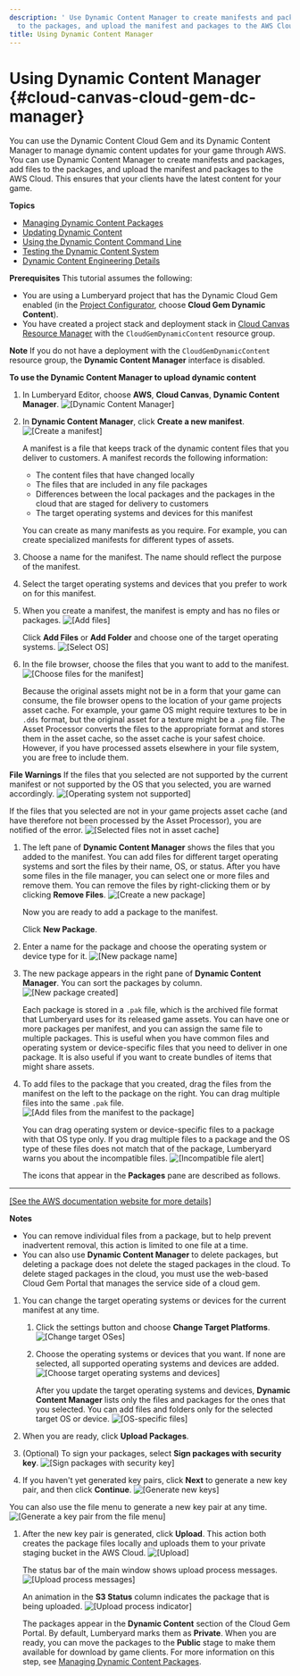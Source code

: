 ```yaml
---
description: ' Use Dynamic Content Manager to create manifests and packages, add files
  to the packages, and upload the manifest and packages to the AWS Cloud. '
title: Using Dynamic Content Manager
---
```

# Using Dynamic Content Manager {#cloud-canvas-cloud-gem-dc-manager}

You can use the Dynamic Content Cloud Gem and its Dynamic Content Manager to manage dynamic content updates for your game through AWS\. You can use Dynamic Content Manager to create manifests and packages, add files to the packages, and upload the manifest and packages to the AWS Cloud\. This ensures that your clients have the latest content for your game\.

**Topics**
+ [Managing Dynamic Content Packages](/docs/userguide/gems/cloud-canvas/dc-managing-packages.md)
+ [Updating Dynamic Content](/docs/userguide/gems/cloud-canvas/dc-updating.md)
+ [Using the Dynamic Content Command Line](/docs/userguide/gems/cloud-canvas/dc-lmbr-aws.md)
+ [Testing the Dynamic Content System](/docs/userguide/gems/cloud-canvas/dc-testing.md)
+ [Dynamic Content Engineering Details](/docs/userguide/gems/cloud-canvas/dc-engineering.md)

**Prerequisites**
This tutorial assumes the following:
+ You are using a Lumberyard project that has the Dynamic Cloud Gem enabled \(in the [Project Configurator](/docs/userguide/configurator/intro.md), choose **Cloud Gem Dynamic Content**\)\.
+ You have created a project stack and deployment stack in [Cloud Canvas Resource Manager](/docs/userguide/gems/cloud-canvas/ui-rm-overview.md) with the `CloudGemDynamicContent` resource group\.

**Note**
If you do not have a deployment with the `CloudGemDynamicContent` resource group, the **Dynamic Content Manager** interface is disabled\.

**To use the Dynamic Content Manager to upload dynamic content**

1. In Lumberyard Editor, choose **AWS**, **Cloud Canvas**, **Dynamic Content Manager**\.
![\[Dynamic Content Manager\]](/images/userguide/cloud_canvas/cloud-canvas-cloud-gem-dc-manager-1.png)

1. In **Dynamic Content Manager**, click **Create a new manifest**\.
![\[Create a manifest\]](/images/userguide/cloud_canvas/cloud-canvas-cloud-gem-dc-manager-2-create-manifest.png)

   A manifest is a file that keeps track of the dynamic content files that you deliver to customers\. A manifest records the following information:
   + The content files that have changed locally
   + The files that are included in any file packages
   + Differences between the local packages and the packages in the cloud that are staged for delivery to customers
   + The target operating systems and devices for this manifest

   You can create as many manifests as you require\. For example, you can create specialized manifests for different types of assets\.

1. Choose a name for the manifest\. The name should reflect the purpose of the manifest\.

1. Select the target operating systems and devices that you prefer to work on for this manifest\.

1. When you create a manifest, the manifest is empty and has no files or packages\.
![\[Add files\]](/images/userguide/cloud_canvas/cloud-canvas-cloud-gem-dc-manager-3-post-manifest-create.png)

   Click **Add Files** or **Add Folder** and choose one of the target operating systems\.
![\[Select OS\]](/images/userguide/cloud_canvas/cloud-canvas-cloud-gem-dc-manager-3-platform-menu.png)

1. In the file browser, choose the files that you want to add to the manifest\.
![\[Choose files for the manifest\]](/images/userguide/cloud_canvas/cloud-canvas-cloud-gem-dc-manager-4.png)

   Because the original assets might not be in a form that your game can consume, the file browser opens to the location of your game projects asset cache\. For example, your game OS might require textures to be in `.dds` format, but the original asset for a texture might be a `.png` file\. The Asset Processor converts the files to the appropriate format and stores them in the asset cache, so the asset cache is your safest choice\. However, if you have processed assets elsewhere in your file system, you are free to include them\.

**File Warnings**
If the files that you selected are not supported by the current manifest or not supported by the OS that you selected, you are warned accordingly\.
![\[Operating system not supported\]](/images/userguide/cloud_canvas/cloud-canvas-cloud-gem-dc-manager-4-platform-warning.png)

   If the files that you selected are not in your game projects asset cache \(and have therefore not been processed by the Asset Processor\), you are notified of the error\.
![\[Selected files not in asset cache\]](/images/userguide/cloud_canvas/cloud-canvas-cloud-gem-dc-manager-4-asset-cache-warning.png)

1. The left pane of **Dynamic Content Manager** shows the files that you added to the manifest\. You can add files for different target operating systems and sort the files by their name, OS, or status\. After you have some files in the file manager, you can select one or more files and remove them\. You can remove the files by right\-clicking them or by clicking **Remove Files**\.
![\[Create a new package\]](/images/userguide/cloud_canvas/cloud-canvas-cloud-gem-dc-manager-5-file-selected.png)

   Now you are ready to add a package to the manifest\.

   Click **New Package**\.

1. Enter a name for the package and choose the operating system or device type for it\.
![\[New package name\]](/images/userguide/cloud_canvas/cloud-canvas-cloud-gem-dc-manager-create-package.png)

1. The new package appears in the right pane of **Dynamic Content Manager**\. You can sort the packages by column\.
![\[New package created\]](/images/userguide/cloud_canvas/cloud-canvas-cloud-gem-dc-manager-7-package-created.png)

   Each package is stored in a `.pak` file, which is the archived file format that Lumberyard uses for its released game assets\. You can have one or more packages per manifest, and you can assign the same file to multiple packages\. This is useful when you have common files and operating system or device\-specific files that you need to deliver in one package\. It is also useful if you want to create bundles of items that might share assets\.

1. To add files to the package that you created, drag the files from the manifest on the left to the package on the right\. You can drag multiple files into the same `.pak` file\.
![\[Add files from the manifest to the package\]](/images/userguide/cloud_canvas/cloud-canvas-cloud-gem-dc-manager-8-files-added-to-package.png)

   You can drag operating system or device\-specific files to a package with that OS type only\. If you drag multiple files to a package and the OS type of these files does not match that of the package, Lumberyard warns you about the incompatible files\.
![\[Incompatible file alert\]](/images/userguide/cloud_canvas/cloud-canvas-cloud-gem-dc-manager-8-incompatible-platform-files-dialog.png)

   The icons that appear in the **Packages** pane are described as follows\.
****
[\[See the AWS documentation website for more details\]](/docs/userguide/gems/cloud-canvas/dc-manager)

   **Notes**
   + You can remove individual files from a package, but to help prevent inadvertent removal, this action is limited to one file at a time\.
   + You can also use **Dynamic Content Manager** to delete packages, but deleting a package does not delete the staged packages in the cloud\. To delete staged packages in the cloud, you must use the web\-based Cloud Gem Portal that manages the service side of a cloud gem\.

1. You can change the target operating systems or devices for the current manifest at any time\.

   1. Click the settings button and choose **Change Target Platforms**\.
![\[Change target OSes\]](/images/userguide/cloud_canvas/cloud-canvas-cloud-gem-dc-manager-platform-setting.png)

   1. Choose the operating systems or devices that you want\. If none are selected, all supported operating systems and devices are added\.
![\[Choose target operating systems and devices\]](/images/userguide/cloud_canvas/cloud-canvas-cloud-gem-dc-manager-change-target-platforms.png)

      After you update the target operating systems and devices, **Dynamic Content Manager** lists only the files and packages for the ones that you selected\. You can add files and folders only for the selected target OS or device\.
![\[OS-specific files\]](/images/userguide/cloud_canvas/cloud-canvas-cloud-gem-dc-manager-platform-specific-files.png)

1. When you are ready, click **Upload Packages**\.

1. \(Optional\) To sign your packages, select **Sign packages with security key**\.
![\[Sign packages with security key\]](/images/userguide/cloud_canvas/cloud-canvas-cloud-gem-dc-manager-sign-packages.png)

1.  If you haven't yet generated key pairs, click **Next** to generate a new key pair, and then click **Continue**\.
![\[Generate new keys\]](/images/userguide/cloud_canvas/cloud-canvas-cloud-gem-dc-manager-generate-new-keys.png)

   You can also use the file menu to generate a new key pair at any time\.
![\[Generate a key pair from the file menu\]](/images/userguide/cloud_canvas/cloud-canvas-cloud-gem-dc-manager-file-menu-generate-new-keys.png)

1. After the new key pair is generated, click **Upload**\. This action both creates the package files locally and uploads them to your private staging bucket in the AWS Cloud\.
![\[Upload\]](/images/userguide/cloud_canvas/cloud-canvas-cloud-gem-dc-manager-upload-key-exists.png)

   The status bar of the main window shows upload process messages\.
![\[Upload process messages\]](/images/userguide/cloud_canvas/cloud-canvas-cloud-gem-dc-manager-upload-process.png)

   An animation in the **S3 Status** column indicates the package that is being uploaded\.
![\[Upload process indicator\]](/images/userguide/cloud_canvas/cloud-canvas-cloud-gem-dc-manager-upload-process-animation.png)

   The packages appear in the **Dynamic Content** section of the Cloud Gem Portal\. By default, Lumberyard marks them as **Private**\. When you are ready, you can move the packages to the **Public** stage to make them available for download by game clients\. For more information on this step, see [Managing Dynamic Content Packages](/docs/userguide/gems/cloud-canvas/dc-managing-packages.md)\.